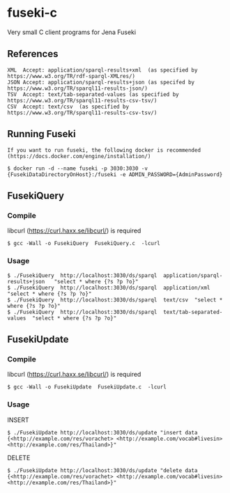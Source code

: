 # fuseki-c
Very small C client programs for Jena Fuseki

## References

```
XML  Accept: application/sparql-results+xml  (as specified by https://www.w3.org/TR/rdf-sparql-XMLres/)
JSON Accept: application/sparql-results+json (as specifed by https://www.w3.org/TR/sparql11-results-json/)
TSV  Accept: text/tab-separated-values (as specified by https://www.w3.org/TR/sparql11-results-csv-tsv/)
CSV  Accept: text/csv  (as specified by https://www.w3.org/TR/sparql11-results-csv-tsv/)
```

## Running Fuseki

```
If you want to run fuseki, the following docker is recommended (https://docs.docker.com/engine/installation/)

$ docker run -d --name fuseki -p 3030:3030 -v {FusekiDataDirectoryOnHost}:/fuseki -e ADMIN_PASSWORD={AdminPassword}

```

## FusekiQuery

### Compile

libcurl (https://curl.haxx.se/libcurl/) is required

```
$ gcc -Wall -o FusekiQuery  FusekiQuery.c  -lcurl
```

### Usage

```
$ ./FusekiQuery  http://localhost:3030/ds/sparql  application/sparql-results+json   "select * where {?s ?p ?o}"
$ ./FusekiQuery  http://localhost:3030/ds/sparql  application/xml  "select * where {?s ?p ?o}"
$ ./FusekiQuery  http://localhost:3030/ds/sparql  text/csv  "select * where {?s ?p ?o}"
$ ./FusekiQuery  http://localhost:3030/ds/sparql  text/tab-separated-values  "select * where {?s ?p ?o}"
```

## FusekiUpdate

### Compile

libcurl (https://curl.haxx.se/libcurl/) is required
```
$ gcc -Wall -o FusekiUpdate  FusekiUpdate.c  -lcurl
```

### Usage

INSERT
```
$ ./FusekiUpdate http://localhost:3030/ds/update "insert data {<http://example.com/res/vorachet> <http://example.com/vocab#livesin> <http://example.com/res/Thailand>}"
```

DELETE
```
$ ./FusekiUpdate http://localhost:3030/ds/update "delete data {<http://example.com/res/vorachet> <http://example.com/vocab#livesin> <http://example.com/res/Thailand>}"
```